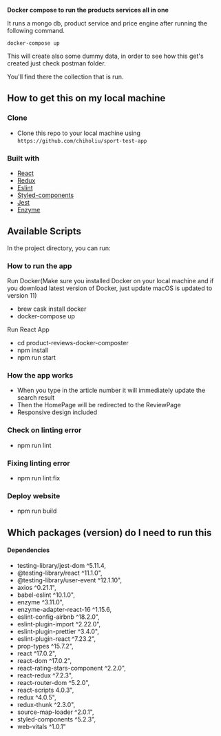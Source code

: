 **Docker compose to run the products services all in one**

It runs a mongo db, product service and price engine after running the following command.

`docker-compose up`

This will create also some dummy data, in order to see how this get's created just check postman folder.

You'll find there the collection that is run.

## How to get this on my local machine

### Clone

- Clone this repo to your local machine using `https://github.com/chiholiu/sport-test-app`

### Built with

- [React](https://reactjs.org/docs/getting-started.html)
- [Redux](https://redux.js.org/)
- [Eslint](https://eslint.org/)
- [Styled-components](https://styled-components.com/)
- [Jest](https://jestjs.io/)
- [Enzyme](https://enzymejs.github.io/enzyme/)

## Available Scripts

In the project directory, you can run:

### How to run the app

Run Docker(Make sure you installed Docker on your local machine and if you download latest version of Docker, just update macOS is updated to version 11)

- brew cask install docker
- docker-compose up

Run React App

- cd product-reviews-docker-composter
- npm install
- npm run start

### How the app works

- When you type in the article number it will immediately update the search result
- Then the HomePage will be redirected to the ReviewPage
- Responsive design included

### Check on linting error

- npm run lint

### Fixing linting error

- npm run lint:fix

### Deploy website

- npm run build

## Which packages (version) do I need to run this

#### Dependencies

- testing-library/jest-dom ^5.11.4,
- @testing-library/react ^11.1.0",
- @testing-library/user-event ^12.1.10",
- axios ^0.21.1",
- babel-eslint ^10.1.0",
- enzyme ^3.11.0",
- enzyme-adapter-react-16 ^1.15.6,
- eslint-config-airbnb ^18.2.0",
- eslint-plugin-import ^2.22.0",
- eslint-plugin-prettier ^3.4.0",
- eslint-plugin-react ^7.23.2",
- prop-types ^15.7.2",
- react ^17.0.2",
- react-dom ^17.0.2",
- react-rating-stars-component ^2.2.0",
- react-redux ^7.2.3",
- react-router-dom ^5.2.0",
- react-scripts 4.0.3",
- redux ^4.0.5",
- redux-thunk ^2.3.0",
- source-map-loader ^2.0.1",
- styled-components ^5.2.3",
- web-vitals ^1.0.1"
